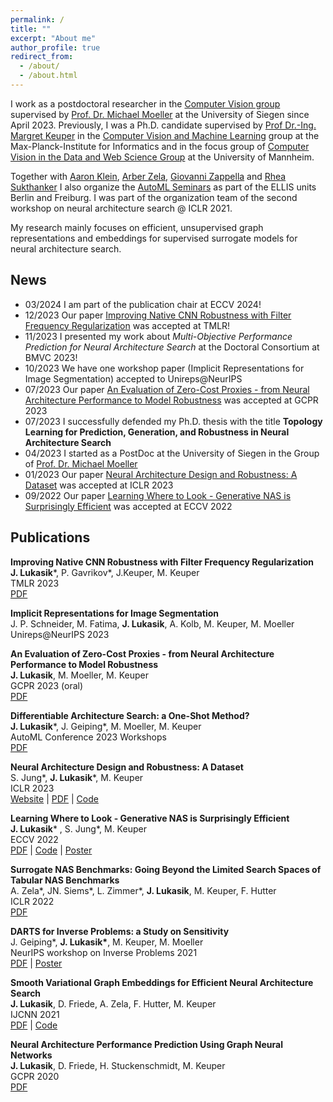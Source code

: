 ```yaml
---
permalink: /
title: ""
excerpt: "About me"
author_profile: true
redirect_from: 
  - /about/
  - /about.html
---
```


I work as a postdoctoral researcher in the [Computer Vision group](https://www.vsa.informatik.uni-siegen.de) supervised by [Prof. Dr. Michael Moeller](https://sites.google.com/site/michaelmoellermath/) at the University of Siegen since April 2023. Previously, I was a Ph.D. candidate supervised by [Prof Dr.-Ing. Margret Keuper](https://www.vc.informatik.uni-siegen.de/en/keuper-margret) in the [Computer Vision and Machine Learning](https://www.mpi-inf.mpg.de/departments/computer-vision-and-machine-learning) group at the Max-Planck-Institute for Informatics and in the focus group of [Computer Vision in the Data and Web Science Group](https://www.uni-mannheim.de/dws/people/researchers/phd-students/jovita-lukasik/) at the University of Mannheim. 


Together with [Aaron Klein](https://aaronkl.github.io/), [Arber Zela](https://ml.informatik.uni-freiburg.de/profile/zela/), [Giovanni Zappella](https://giovannizappella.github.io/) and [Rhea Sukthanker](https://ml.informatik.uni-freiburg.de/profile/sukthanker/) I also organize the [AutoML Seminars](
https://automl-seminars.github.io/) as part of the ELLIS units Berlin and Freiburg. I was part of the organization team of the second workshop on neural architecture search @ ICLR 2021.

My research mainly focuses on efficient, unsupervised graph representations and embeddings for supervised surrogate models for neural architecture search.


News
---
* 03/2024 I am part of the publication chair at ECCV 2024!
* 12/2023 Our paper [Improving Native CNN Robustness with Filter Frequency Regularization](https://openreview.net/pdf?id=2wecNCpZ7Y) was accepted at TMLR!
* 11/2023 I presented my work about *Multi-Objective Performance Prediction for Neural Architecture Search* at the Doctoral Consortium at BMVC 2023!
* 10/2023 We have one workshop paper (Implicit Representations for Image Segmentation) accepted to Unireps@NeurIPS
* 07/2023 Our paper [An Evaluation of Zero-Cost Proxies - from Neural Architecture Performance to Model Robustness](https://arxiv.org/pdf/2307.09365.pdf) was accepted at GCPR 2023
* 07/2023 I successfully defended my Ph.D. thesis with the title **Topology Learning for Prediction, Generation, and Robustness in Neural Architecture Search**
* 04/2023 I started as a PostDoc at the University of Siegen in the Group of [Prof. Dr. Michael Moeller](https://sites.google.com/site/michaelmoellermath/)
* 01/2023 Our paper [Neural Architecture Design and Robustness: A Dataset](https://steffen-jung.github.io/robustness/Robustness_Dataset_ICLR23_2023Jan23.pdf) was accepted at ICLR 2023
* 09/2022 Our paper [Learning Where to Look - Generative NAS is Surprisingly Efficient](https://www.ecva.net/papers/eccv_2022/papers_ECCV/html/6011_ECCV_2022_paper.php) was accepted at ECCV 2022


Publications
---
**Improving Native CNN Robustness with Filter Frequency Regularization**  
**J. Lukasik**\*, P. Gavrikov*, J.Keuper,  M. Keuper   
TMLR 2023  
[PDF](https://openreview.net/pdf?id=2wecNCpZ7Y)

**Implicit Representations for Image Segmentation**   
J. P. Schneider, M. Fatima, **J. Lukasik**, A. Kolb, M. Keuper, M. Moeller   
Unireps@NeurIPS 2023 

**An Evaluation of Zero-Cost Proxies - from Neural Architecture Performance to Model Robustness**   
**J. Lukasik**, M. Moeller,  M. Keuper  
GCPR 2023 (oral)  
[PDF](https://arxiv.org/pdf/2307.09365.pdf)

**Differentiable Architecture Search: a One-Shot Method?**   
**J. Lukasik**\*, J. Geiping*, M. Moeller,  M. Keuper  
AutoML Conference 2023 Workshops  
[PDF](https://openreview.net/pdf?id=LV-5kHj-uV5)

**Neural Architecture Design and Robustness: A Dataset**   
S. Jung\*, **J. Lukasik**\*, M. Keuper  
ICLR 2023      
[Website](https://steffen-jung.github.io/robustness/) | [PDF](https://steffen-jung.github.io/robustness/Robustness_Dataset_ICLR23_2023Jan23.pdf) | [Code](https://github.com/steffen-jung/robustness-dataset)  

**Learning Where to Look - Generative NAS is Surprisingly Efficient**   
**J. Lukasik*** , S. Jung*, M. Keuper  
ECCV 2022      
[PDF](https://www.ecva.net/papers/eccv_2022/papers_ECCV/html/6011_ECCV_2022_paper.php) | [Code](https://github.com/jovitalukasik/AG-Net) | [Poster](https://jung.vision/poster/2022_Generative_NAS_Poster.pdf)

**Surrogate NAS Benchmarks: Going Beyond the Limited Search Spaces of Tabular NAS Benchmarks**  
A. Zela\*, JN. Siems\*, L. Zimmer\*, **J. Lukasik**, M. Keuper, F. Hutter  
ICLR 2022    
[PDF](https://openreview.net/forum?id=OnpFa95RVqs)

**DARTS for Inverse Problems: a Study on Sensitivity**  
J. Geiping*, __J. Lukasik*__, M. Keuper, M. Moeller  
NeurIPS workshop on Inverse Problems  2021  
[PDF](https://openreview.net/forum?id=ty5XCitJfLA) | [Poster](https://openreview.net/attachment?id=ty5XCitJfLA&name=conference_poster)

**Smooth Variational Graph Embeddings for Efficient Neural Architecture Search**  
**J. Lukasik**, D. Friede, A. Zela, F. Hutter, M. Keuper    
IJCNN 2021    
[PDF](https://arxiv.org/pdf/2010.04683.pdf) | [Code](https://github.com/jovitalukasik/SVGe)
 
**Neural Architecture Performance Prediction Using Graph Neural Networks**  
**J. Lukasik**, D. Friede, H. Stuckenschmidt, M. Keuper  
GCPR 2020  
[PDF](https://link.springer.com/chapter/10.1007/978-3-030-71278-5_14)
